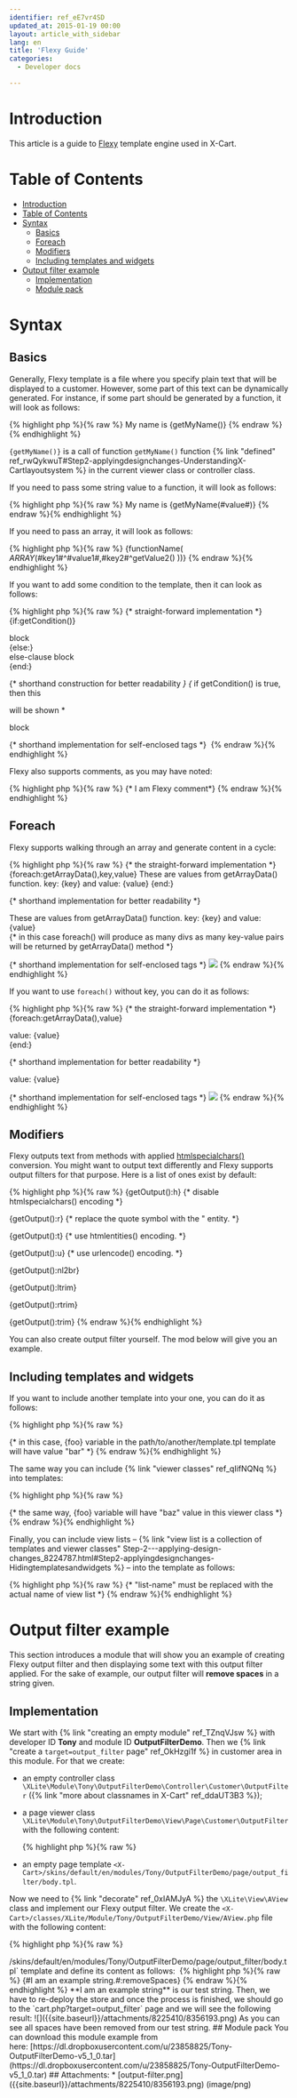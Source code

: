 ```yaml
---
identifier: ref_eE7vr4SD
updated_at: 2015-01-19 00:00
layout: article_with_sidebar
lang: en
title: 'Flexy Guide'
categories:
  - Developer docs

---
```



# Introduction

This article is a guide to [Flexy](http://pear.php.net/package/HTML_Template_Flexy) template engine used in X-Cart.

# Table of Contents

*   [Introduction](#introduction)
*   [Table of Contents](#table-of-contents)
*   [Syntax](#syntax)
    *   [Basics](#basics)
    *   [Foreach](#foreach)
    *   [Modifiers](#modifiers)
    *   [Including templates and widgets](#including-templates-and-widgets)
*   [Output filter example](#output-filter-example)
    *   [Implementation](#implementation)
    *   [Module pack](#module-pack)

# Syntax

## Basics

Generally, Flexy template is a file where you specify plain text that will be displayed to a customer. However, some part of this text can be dynamically generated. For instance, if some part should be generated by a function, it will look as follows:

{% highlight php %}{% raw %}
My name is {getMyName()}
{% endraw %}{% endhighlight %}

`{getMyName()}` is a call of function `getMyName()` function {% link "defined" ref_rwQykwuT#Step2-applyingdesignchanges-UnderstandingX-Cartlayoutsystem %} in the current viewer class or controller class.

If you need to pass some string value to a function, it will look as follows: 

{% highlight php %}{% raw %}
My name is {getMyName(#value#)}
{% endraw %}{% endhighlight %}

If you need to pass an array, it will look as follows: 

{% highlight php %}{% raw %}
{functionName( _ARRAY_(#key1#^#value1#,#key2#^getValue2() ))}
{% endraw %}{% endhighlight %}

If you want to add some condition to the template, then it can look as follows: 

{% highlight php %}{% raw %}
{* straight-forward implementation *}
{if:getCondition()}
<div>block</div>
{else:}
<div>else-clause block</div>
{end:}

{* shorthand construction for better readability *}
{* if getCondition() is true, then this <div> will be shown *
<div IF="{getCondition()}">block</div>

{* shorthand implementation for self-enclosed tags *}
<img IF="{getCondition()}" /> 
{% endraw %}{% endhighlight %}

Flexy also supports comments, as you may have noted: 

{% highlight php %}{% raw %}
{* I am Flexy comment*}
{% endraw %}{% endhighlight %}

## Foreach

Flexy supports walking through an array and generate content in a cycle: 

{% highlight php %}{% raw %}
{* the straight-forward implementation *}
{foreach:getArrayData(),key,value}
	These are values from getArrayData() function. key: {key} and value: {value}
{end:}

{* shorthand implementation for better readability *}
<div FOREACH="getArrayData(),key,value">
	These are values from getArrayData() function. key: {key} and value: {value}
</div>
{* in this case foreach() will produce as many divs as many key-value pairs will be returned by getArrayData() method *}

{* shorthand implementation for self-enclosed tags *}
<img FOREACH="getArrayData(),key,value" id="{key}" src="{value}" /> 
{% endraw %}{% endhighlight %}

If you want to use `foreach()` without key, you can do it as follows: 

{% highlight php %}{% raw %}
{* the straight-forward implementation *}
{foreach:getArrayData(),value}
	<div>value: {value}</div>
{end:}

{* shorthand implementation for better readability *}
<div FOREACH="getArrayData(),value">
	value: {value}
</div>

{* shorthand implementation for self-enclosed tags *}
<img FOREACH="getArrayData(),value" src="{value}" /> 
{% endraw %}{% endhighlight %}

## Modifiers

Flexy outputs text from methods with applied [htmlspecialchars()](http://php.net/htmlspecialchars) conversion. You might want to output text differently and Flexy supports output filters for that purpose. Here is a list of ones exist by default: 

{% highlight php %}{% raw %}
{getOutput():h} {* disable htmlspecialchars() encoding *}

{getOutput():r} {* replace the quote symbol with the &quot; entity. *}

{getOutput():t} {* use htmlentities() encoding. *}

{getOutput():u} {* use urlencode() encoding. *}

{getOutput():nl2br}

{getOutput():ltrim}

{getOutput():rtrim}

{getOutput():trim}
{% endraw %}{% endhighlight %}

You can also create output filter yourself. The mod below will give you an example.

## Including templates and widgets

If you want to include another template into your one, you can do it as follows: 

{% highlight php %}{% raw %}
<widget template="path/to/template.tpl" />

<widget template="path/to/another/template.tpl" foo="bar" />
{* in this case, {foo} variable in the path/to/another/template.tpl template will have value "bar" *}
{% endraw %}{% endhighlight %}

The same way you can include {% link "viewer classes" ref_qIifNQNq %} into templates: 

{% highlight php %}{% raw %}
<widget class="\XLite\View\Header" />

<widget class="\XLite\View\Form\Countries\Countries" foo="baz" />
{* the same way, {foo} variable will have "baz" value in this viewer class *}
{% endraw %}{% endhighlight %}

Finally, you can include view lists – {% link "view list is a collection of templates and viewer classes" Step-2---applying-design-changes_8224787.html#Step2-applyingdesignchanges-Hidingtemplatesandwidgets %} – into the template as follows: 

{% highlight php %}{% raw %}
<list name="list-name" />
{* "list-name" must be replaced with the actual name of view list *}
{% endraw %}{% endhighlight %}

# Output filter example

This section introduces a module that will show you an example of creating Flexy output filter and then displaying some text with this output filter applied. For the sake of example, our output filter will **remove spaces** in a string given.

## Implementation

We start with {% link "creating an empty module" ref_TZnqVJsw %} with developer ID **Tony** and module ID **OutputFilterDemo**. Then we {% link "create a `target=output_filter` page" ref_OkHzgi1f %} in customer area in this module. For that we create: 

*   an empty controller class `\XLite\Module\Tony\OutputFilterDemo\Controller\Customer\OutputFilter` ({% link "more about classnames in X-Cart" ref_ddaUT3B3 %});
*   a page viewer class `\XLite\Module\Tony\OutputFilterDemo\View\Page\Customer\OutputFilter` with the following content: 

    {% highlight php %}{% raw %}
    <?php
    // vim: set ts=4 sw=4 sts=4 et:

    namespace XLite\Module\Tony\OutputFilterDemo\View\Page\Customer;

    /**
     * Output filter page view
     *
     * @ListChild (list="center")
     */
    class OutputFilter extends \XLite\View\AView
    {
        /**
         * Return list of allowed targets
         *
         * @return array
         */
        public static function getAllowedTargets()
        {
            return array_merge(parent::getAllowedTargets(), array('output_filter'));
        }

        /**
         * Return widget default template
         *
         * @return string
         */
        protected function getDefaultTemplate()
        {
            return 'modules/Tony/OutputFilterDemo/page/output_filter/body.tpl';
        }
    }
    {% endraw %}{% endhighlight %}
*   an empty page template `<X-Cart>/skins/default/en/modules/Tony/OutputFilterDemo/page/output_filter/body.tpl`.

Now we need to {% link "decorate" ref_0xIAMJyA %} the `\XLite\View\AView` class and implement our Flexy output filter. We create the `<X-Cart>/classes/XLite/Module/Tony/OutputFilterDemo/View/AView.php` file with the following content: 

{% highlight php %}{% raw %}
<?php
// vim: set ts=4 sw=4 sts=4 et:

namespace XLite\Module\Tony\OutputFilterDemo\View;

/**
 * Abstract widget
 */
abstract class AView extends \XLite\View\AView implements \XLite\Base\IDecorator
{
    protected function flexyModifierRemoveSpaces($string)
    {
        return str_replace(' ', '', $string);
    }
}
{% endraw %}{% endhighlight %}

The `flexyModifierRemoveSpaces()` function is an implementation of our output filter, which will be called as follows: 

{% highlight php %}{% raw %}
{string():removeSpaces}
{% endraw %}{% endhighlight %}

In other words, in order to implement **removeSpaces** filter, we create the `flexyModifier**RemoveSpaces**()` method, so the modifier name is incapsulated right into the method's name.

Now, it is time to test our output filter in action. We go to our `<X-Cart>/skins/default/en/modules/Tony/OutputFilterDemo/page/output_filter/body.tpl` template and define its content as follows: 

{% highlight php %}{% raw %}
{#I am an example string.#:removeSpaces}
{% endraw %}{% endhighlight %}

**I am an example string** is our test string.

Then, we have to re-deploy the store and once the process is finished, we should go to the `cart.php?target=output_filter` page and we will see the following result: ![]({{site.baseurl}}/attachments/8225410/8356193.png)

As you can see all spaces have been removed from our test string.

## Module pack

You can download this module example from here: [https://dl.dropboxusercontent.com/u/23858825/Tony-OutputFilterDemo-v5_1_0.tar](https://dl.dropboxusercontent.com/u/23858825/Tony-OutputFilterDemo-v5_1_0.tar)

## Attachments:

* [output-filter.png]({{site.baseurl}}/attachments/8225410/8356193.png) (image/png)